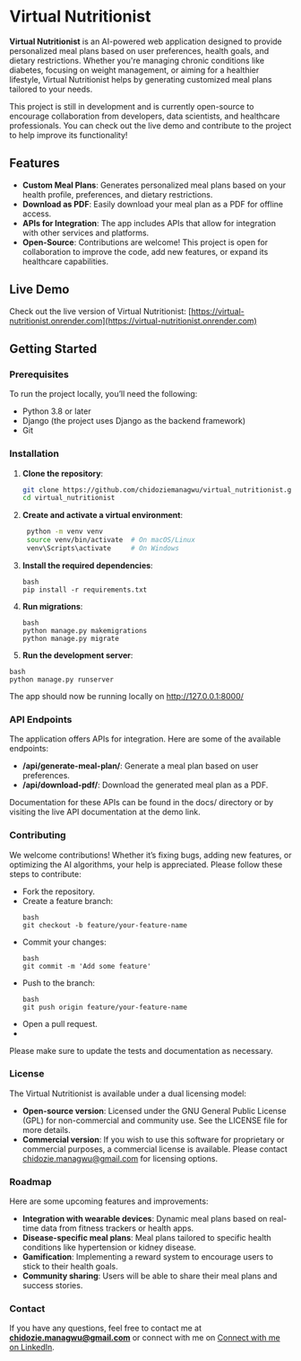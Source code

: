 # Virtual Nutritionist

**Virtual Nutritionist** is an AI-powered web application designed to provide personalized meal plans based on user preferences, health goals, and dietary restrictions. Whether you're managing chronic conditions like diabetes, focusing on weight management, or aiming for a healthier lifestyle, Virtual Nutritionist helps by generating customized meal plans tailored to your needs.

This project is still in development and is currently open-source to encourage collaboration from developers, data scientists, and healthcare professionals. You can check out the live demo and contribute to the project to help improve its functionality!

## Features

- **Custom Meal Plans**: Generates personalized meal plans based on your health profile, preferences, and dietary restrictions.
- **Download as PDF**: Easily download your meal plan as a PDF for offline access.
- **APIs for Integration**: The app includes APIs that allow for integration with other services and platforms.
- **Open-Source**: Contributions are welcome! This project is open for collaboration to improve the code, add new features, or expand its healthcare capabilities.

## Live Demo

Check out the live version of Virtual Nutritionist: [https://virtual-nutritionist.onrender.com](https://virtual-nutritionist.onrender.com)

## Getting Started

### Prerequisites

To run the project locally, you’ll need the following:

- Python 3.8 or later
- Django (the project uses Django as the backend framework)
- Git

### Installation

1. **Clone the repository**:
   ```bash
   git clone https://github.com/chidoziemanagwu/virtual_nutritionist.git
   cd virtual_nutritionist
   ```
2. **Create and activate a virtual environment**:
   ```bash
    python -m venv venv
    source venv/bin/activate  # On macOS/Linux
    venv\Scripts\activate     # On Windows
   ```
3. **Install the required dependencies**:
    ```
    bash
    pip install -r requirements.txt
    ```
4. **Run migrations**:
    ```
    bash
    python manage.py makemigrations
    python manage.py migrate
    ```
5. **Run the development server**:
  ```
  bash
  python manage.py runserver
  ```

The app should now be running locally on http://127.0.0.1:8000/

### API Endpoints
The application offers APIs for integration. Here are some of the available endpoints:

- **/api/generate-meal-plan/**: Generate a meal plan based on user preferences.
- **/api/download-pdf/**: Download the generated meal plan as a PDF.
  
Documentation for these APIs can be found in the docs/ directory or by visiting the live API documentation at the demo link.

### Contributing
We welcome contributions! Whether it’s fixing bugs, adding new features, or optimizing the AI algorithms, your help is appreciated. Please follow these steps to contribute:

- Fork the repository.
- Create a feature branch:
  ```
  bash
  git checkout -b feature/your-feature-name
  ```
- Commit your changes:
  ```
  bash
  git commit -m 'Add some feature'
  ```
- Push to the branch:
  ```
  bash
  git push origin feature/your-feature-name
  ```
- Open a pull request.
- 
Please make sure to update the tests and documentation as necessary.

### License
The Virtual Nutritionist is available under a dual licensing model:

- **Open-source version**: Licensed under the GNU General Public License (GPL) for non-commercial and community use. See the LICENSE file for more details.
- **Commercial version**: If you wish to use this software for proprietary or commercial purposes, a commercial license is available. Please contact chidozie.managwu@gmail.com for licensing options.

### Roadmap
Here are some upcoming features and improvements:

- **Integration with wearable devices**: Dynamic meal plans based on real-time data from fitness trackers or health apps.
- **Disease-specific meal plans**: Meal plans tailored to specific health conditions like hypertension or kidney disease.
- **Gamification**: Implementing a reward system to encourage users to stick to their health goals.
- **Community sharing**: Users will be able to share their meal plans and success stories.

### Contact
If you have any questions, feel free to contact me at **chidozie.managwu@gmail.com** or connect with me on [Connect with me on LinkedIn](https://www.linkedin.com/in/chidozie-managwu/).

